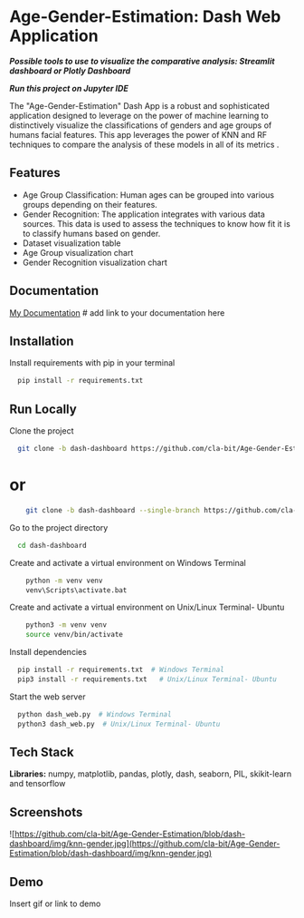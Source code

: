 
# Age-Gender-Estimation: Dash Web Application

***Possible tools to use to visualize the comparative analysis: Streamlit dashboard or Plotly Dashboard***


***Run this project on Jupyter IDE***

The "Age-Gender-Estimation" Dash App is a robust and sophisticated application designed to leverage on the power of machine learning to distinctively visualize the classifications of genders and age groups of humans facial features. This app leverages the power of KNN and RF techniques to compare the analysis of these models in all of its metrics .







## Features

- Age Group Classification: Human ages can be grouped into various groups depending on their features.
- Gender Recognition: The application integrates with various data sources. This data is used to assess the techniques to know how fit it is to classify humans based on gender.
- Dataset visualization table
- Age Group visualization chart
- Gender Recognition visualization chart


## Documentation

[My Documentation](https://linktodocumentation) # add link to your documentation here


## Installation

Install requirements with pip in your terminal

```bash
  pip install -r requirements.txt
```
    
## Run Locally

Clone the project

```bash
  git clone -b dash-dashboard https://github.com/cla-bit/Age-Gender-Estimation.git
```
# or
```bash
    git clone -b dash-dashboard --single-branch https://github.com/cla-bit/Age-Gender-Estimation.git
```

Go to the project directory

```bash
  cd dash-dashboard
```

Create and activate a virtual environment on Windows Terminal
```bash
    python -m venv venv
    venv\Scripts\activate.bat
```

Create and activate a virtual environment on Unix/Linux Terminal- Ubuntu
```bash
    python3 -m venv venv
    source venv/bin/activate
```

Install dependencies

```bash
  pip install -r requirements.txt  # Windows Terminal
  pip3 install -r requirements.txt   # Unix/Linux Terminal- Ubuntu
```

Start the web server

```bash
  python dash_web.py  # Windows Terminal
  python3 dash_web.py  # Unix/Linux Terminal- Ubuntu
```


## Tech Stack

**Libraries:** numpy, matplotlib, pandas, plotly, dash, seaborn, PIL, skikit-learn and tensorflow


## Screenshots

![https://github.com/cla-bit/Age-Gender-Estimation/blob/dash-dashboard/img/knn-gender.jpg](https://github.com/cla-bit/Age-Gender-Estimation/blob/dash-dashboard/img/knn-gender.jpg)


## Demo

Insert gif or link to demo

